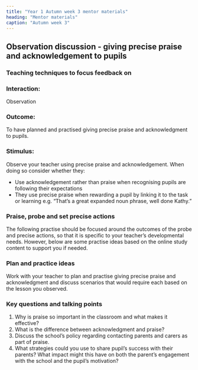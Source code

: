 ```yaml
---
title: "Year 1 Autumn week 3 mentor materials"
heading: "Mentor materials"
caption: "Autumn week 3"
---
```


## Observation discussion - giving precise praise and acknowledgement to pupils

### Teaching techniques to focus feedback on

### Interaction:

Observation

### Outcome:

To have planned and practised giving precise praise and acknowledgment to pupils.

### Stimulus:

Observe your teacher using precise praise and acknowledgement. When doing so consider whether they:

- Use acknowledgement rather than praise when recognising pupils are following their expectations
- They use precise praise when rewarding a pupil by linking it to the task or learning e.g. “That’s a great expanded noun phrase, well done Kathy.”

### Praise, probe and set precise actions

The following practise should be focused around the outcomes of the probe and precise actions, so that it is specific to your teacher’s developmental needs. However, below are some practise ideas based on the online study content to support you if needed.

### Plan and practice ideas

Work with your teacher to plan and practise giving precise praise and acknowledgment and discuss scenarios that would require each based on the lesson you observed.

### Key questions and talking points

1. Why is praise so important in the classroom and what makes it effective?
2. What is the difference between acknowledgment and praise?
3. Discuss the school’s policy regarding contacting parents and carers as part of praise.
4. What strategies could you use to share pupil’s success with their parents? What impact might this have on both the parent’s engagement with the school and the pupil’s motivation?
